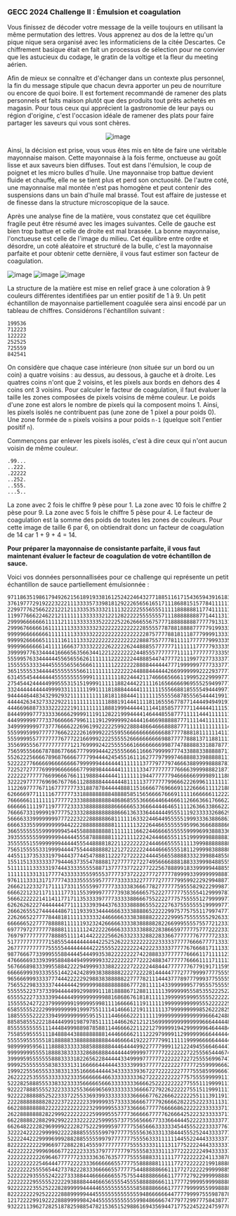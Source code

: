 ### GECC 2024 Challenge II : Émulsion et coagulation
Vous finissez de décoder votre message de la veille toujours en utilisant la même permutation des lettres.
Vous apprenez au dos de la lettre qu'un pique nique sera organisé avec les informaticiens de la citée Descartes.
Ce chiffrement basique était en fait un processus de sélection pour ne convier que les astucieux du codage, le gratin de la voltige et la fleur du meeting aérien.

Afin de mieux se connaître et d'échanger dans un contexte plus personnel, la fin du message stipule que chacun devra apporter un peu de nourriture ou encore de quoi boire.
Il est fortement recommandé de ramener des plats personnels et faits maison plutôt que des produits tout prêts achetés en magasin.
Pour tous ceux qui apprécient la gastronomie de leur pays ou région d'origine, c'est l'occasion idéale de ramener des plats pour faire partager les saveurs qui vous sont chères.


<center>
    <img src="[url](https://github.com/MunMaks/GECC-2024/blob/main/Challenge_2/creme.jpg)" alt="image">
</center>


Ainsi, la décision est prise, vous vous êtes mis en tête de faire une véritable mayonnaise maison. Cette mayonnaise à la fois ferme, onctueuse au goût lisse et aux saveurs bien diffuses.
Tout est dans l'émulsion, le coup de poignet et les micro bulles d'huile.
Une mayonnaise trop battue devient fluide et chauffe, elle ne se tient plus et perd son onctuosité.
De l'autre coté, une mayonnaise mal montée n'est pas homogène et peut contenir des suspensions dans un bain d'huile mal brassé.
Tout est affaire de justesse et de finesse dans la structure microscopique de la sauce.


Après une analyse fine de la matière, vous constatez que cet équilibre fragile peut être résumé avec les images suivantes.
Celle de gauche est bien trop battue et celle de droite est mal brassée. La bonne mayonnaise, l'onctueuse est celle de l'image du milieu.
Cet équilibre entre ordre et désordre, un coté aléatoire et structuré de la bulle, c'est la mayonnaise parfaite et pour obtenir cette dernière,
il vous faut estimer son facteur de coagulation.


![image](https://github.com/MunMaks/GECC-2024/assets/98954111/75c4c6b4-03e2-4aca-bbda-5a831fe674f2)
![image](https://github.com/MunMaks/GECC-2024/assets/98954111/9f4b8b06-46aa-4640-abe1-dfba180f7c87)
![image](https://github.com/MunMaks/GECC-2024/assets/98954111/742145da-0112-453e-99ff-85180591daaf)


La structure de la matière est mise en relief grace à une coloration à 9 couleurs différentes identifiées par un entier positif de 1 à 9.
Un petit échantillon de mayonnaise partiellement coagulée sera ainsi encodé par un tableau de chiffres. Considérons l'échantillon suivant :


```
199536
712223
122222
252525
725559
842541
```





On considère que chaque case intérieure (non située sur un bord ou un coin) a quatre voisins : au dessus, au dessous, à gauche et à droite.
Les quatres coins n'ont que 2 voisins, et les pixels aux bords en dehors des 4 coins ont 3 voisins.
Pour calculer le facteur de coagulation, il faut évaluer la taille les zones composées de pixels voisins de même couleur.
Le poids d'une zone est alors le nombre de pixels qui la composent moins 1.
Ainsi, les pixels isolés ne contribuent pas (une zone de 1 pixel a pour poids 0).
Une zone formée de `n` pixels voisins a pour poids `n-1` (quelque soit l'entier positif `n`).

Commençons par enlever les pixels isolés, c'est à dire ceux qui n'ont aucun voisin de même couleur.

```
.99...
..222.
.22222
..252.
..555.
...5..
```

La zone avec 2 fois le chiffre 9 pèse pour 1. La zone avec 10 fois le chiffre 2 pèse pour 9.
La zone avec 5 fois le chiffre 5 pèse pour 4. Le facteur de coagulation est la somme des poids de toutes les zones de couleurs.
Pour cette image de taille 6 par 6, on obtiendrait donc un facteur de coagulation de 14 car 1 + 9 + 4 = 14.


<b>Pour préparer la mayonnaise de consistante parfaite, il vous faut maintenant évaluer le facteur de coagulation de votre échantillon de sauce.</b>


Voici vos données personnallisées pour ce challenge qui représente un petit échantillon de sauce partiellement émulsionnée :

```
9711863519861794926215618919338161252422464327718851161715436594391618328746611692454786842229736443
3761977729192223222111333357339818129222656561651711186881515778411111117777935665555112122222395312
2299777625662221221211333535333211113222225556555111118888881177411111112777766665656165522222243361
1199776662246221211111113333332122128222225555555711188888888771441131117777766666566655552222233354
2999966666661111121111333333352222252262666556757771888888887777791313177777666666666665552222233334
2999676666616111111133333333232222222222222855557787881888877777919933377777766666666665555222233333
9999966666666111111113333332222222222222222287577778818111877799991333337575776655767665555232399332
9999926666651111116111133322222222222222228887557777811111777777999333555575777577776745555533999935
9999966666614111116663733332222262222262448885577777711111117777793333575777578757777744555333339939
3999997763344441666656356634412212222222244855577777771111177777773335577773758827777442253333393999
5559957633444444556565562611111112222222448885447477772111997727733337777733378222777442222363339999
1555555333344455555655656661111111222222288884444447771999999777733377778383377228224442222636399999
3651555533444445555555566111111111222222448884444442669999999222293777778833778222184422236626692192
6314554544444445555555559991111111118224442117466665666119995222999977788883732881811222226666252119
2754544244444999555315151999911111188244422111161656666696955525949977778883333511111212226166555111
3324444444444999933111111199111181888444441111111555668818555549444997116868335551515552245155511114
9444446448343299293211111111111818118844411111115555568785556544441991118886355555255552444555511118
4444426343273322922111111111111188819144411118116555677877144449494919116866335555225154545455511189
4446696887333322222219111111111888199944444111441858577777114444411115111666383822252114145555551228
8444999977733333666629999111911282219994444146444855877711111444111111114663848385222211555555522226
4449999997773376666667996111191299999924444164669888887771111441111111114444883335522331155555422225
3499999999773777666622269619922222599228884866466688887771111111111111444444438335552333115555542439
5559995999777777666222226169992225595566666666666688777788818111111411114444333335233333155555577779
5559999557777777767772216699922225555526666666666988777778881371188111111444433311163311115566777771
3556995556777777777712176999924225555566166666666998774788888331887877111444393111634336156556677777
7565955566678788677666777999944422555566611666799999777433888338888871111474731111143334556666667727
5526222566667896876666777799444424545516111627779799974688883398888811114447773111167375555666677777
5222227766666966666666799999944444441111111377797779746663889999888878117477777111476775555566911713
7225272777769999666666677998984444441111113347777777776666399998882187184447777444447775555599911118
2222227777776699666766111988844444411111111944777777946666669999891118874477777344444755555999111111
3222297777769696767766112888884444444811111377777779966622269961111111777777778333344175559999911116
1122697777671167777777331887878444448881151666677696669112266661111218887777788837735488885999111121
6266669771111167777773318888888884888858515656666766691111166666611222277788888833755888888598111119
7666666111111117777723338888888884868685553666644664666112666366176662289888888887555888888855119994
6666661111971197777233333888888888666666533666444464651111263663386622266988888787758888888555591999
7666673319999197777523332888888888866613633364444449555111923333326862966988889877755888685555551999
5666633399999999777222322288888868111111633224464495555519993336388686366684844433372151655555556925
6666333559999999994422228888888888111111132226446655555595996366688886666633444733333516666559566666
3665555555599999994544558888888881111111166224466665555559999699388833636333343733333114666565666665
3935555555999999944444555878888881112111122242444665551151999999888888363633334773331144666669963223
3555555155999999944444555448888182211222222224446665555111139998888888886363323777374144466663222229
7565155555331999944447554448888821212722222244446665555181129999838888888333332774744449996932222222
4455113735333197944437744547888112227272222244445665588883332399884855888333321717444444999966622222
1551151333333377944463735547888817277777272274956666888188333999848855558733111174644449999966662222
5111111133333197444333355555887137777377222772225678889918339999944885557771111765444147979666666222
1111111331311777743333335559555377773737222277727777789999339999999888777771188854441177776666666229
9761113331317177774333355555957777733333322777772777779959922292994887777771118555444717776766666679
2666212233271711117331155559977777333338366677827777775955582922299987777777135855551177777766666697
6666221232117111117731155399997777739383666657522277777755555412999978777777778555552177377755666888
5666222222141141177171135333397777333338866675522227775755555127999997777877957555555133777555555888
6262626222744444447711113339394437633338888655522227637555555519999977778771177555552333333755558588
2666265552744444486711193393344446663333888865222229975775755117997477738818777555566333333395555888
2262665227777844818111113333324466666333838888222222999575555555292633388887777557111333333399988881
6666665227777888881111119323242666663333838888828226699955557557721233388877777751177333339999898882
6977797277777788881111111242222266663333333888228386659777775777222233388877777711777733313999998918
7697977777777788885111141442222256626332333288228336677777776777772333338337771111777373311999999996
5177777777777158555444444444422525262223222222223333377777666677771333333377777111777733319999999999
2677777777777555554444444442225555222222224222233333777776766681711133333337788811177773711199119999
9877666773399955588444454449935382222222274228883377777776666117111112333368888811177777111111111999
4766666933393995884844949999993322222222772222488347777776666111171111333666688899197711111111112997
5676668983339955884222294999933388222227222224484447777777677919171159536666689899999111111177172929
6666699939333555144224242899383888882222722228144444777277799997777555555666699999995511111777777237
9656669993333777444222229298838388888227777821114443777897779993775555556666999999595151115177777772
7565522983333374444444299999988888888867772811111433999999577955575555555666699999255599999557777777
5555552237373399444449929989911181888867128811111139999995558535522252255552629999225599999555777777
6555522273333399444449999999999881686867618181111139999959995555522222255525629222255599999557777777
1555552427223799999991999995998111166666111911111199999999999555222222555555572922225555993555777774
6585555522229999999999199975511114146661219111111137999999999852622282582555777992255599955555557552
1885555522223394999999999595151114466662221111119999999999999996664248885257777999292699995255595581
8858585552221844449991987978511111446626212121569999999999999966644444833255729999266696929225555559
8555555555511144484999889878588114466662211221279999919429999996464448433453372992226669992222965552
7558559555511184888443888888888144466666211122297999911299999966644444433443332292266666777929664982
5555595555551818888833888888888844466664192227777991111119999666664444473443332292222666777299644435
9899999595611188883333338858888884446444499227777999112122494556646444774943329492966666699999494448
9999999955551888838333332868688844444449999977777722222227225556544467477723229499986666779999944444
3999959555555588833331822656228444443349999777777222222722725555699674777224244449988636777799134444
9999255555555838333313116666644444433333999377777222222777772559999666222222244499988838777711164442
1999225556555333833133516666444443433333393672272222222777755585999666727244244444118333377711666444
2622222535555333333233356666664663333333336272222222222775755559999911114444444444111333477116666435
5222825888555338332333356666656663333333366662522222222277555111999911122244444441211434441111661493
9222278885555232233332553666965693333333366667279226222227551511999111112244444421111333811111333116
9222228888852522333722553369399333333333666667762266622222255111391191111264444111113333131113311111
2222888888882822237222222339999935733333666677779266662822252223311131116166444111115333351133331184
6622888888882222222222222232999995533733666677777666668622222233333371111166841111115533351111331117
2622888888828229992222222225999955577773666667777762666425222323333371111118881111155353525111318178
6622888822882992992223322222259995573775565666773336644445222233333377111788888111111922221111138881
6626482222829699992222827522299995977777556566633333345445552223333776717778881111119222211111718888
3222242222299999222228885555559979777775555636333133844455525244333377777778861111162922121111158482
5222244222999969992882885555599797777777555563331111114455224443333337777588886111166922221116555535
8222222222299669772882281455597777777775555333311113117752222444333333777756666111166622666111155559
4222222229996966677222223335379777777797555583333111377222222249433333755555661116166652661115515552
2222222222269646777777233333636763577775555888331111177722222224113387875555568111666556666111115552
1222222222546444777722223336666666557777558888881111177272222221991888887555558816665656266111116566
2222222255556544273782228333666665577777544888886661117727222229999988585555888886666665666112122562
5222222935555242227333884446666666557575544888866661177772792299999888888555588466666666661121222624
2222222295555522222938888444666565555455558888866611177772999959999888888855594446666666111999226669
9222222235525222828999994444465555555555585888866661777779999955999888888555559444666616111199266666
8222222229252222288899999444555555555555559486666664477779999755598787877555594949464255111296666661
1217222299192222888999998424455555555555599848666674779772997775843877777599999494446555122463656664
9322211396272825187825988547821536515298861694356944717752245222475977876769319994449561322816161372
```
